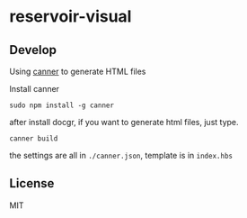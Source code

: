 # reservoir-visual

## Develop

Using [canner](http://canner.github.io/canner/) to generate HTML files 

Install canner

```
sudo npm install -g canner
```

after install docgr, if you want to generate html files, just type.

```
canner build
```
the settings are all in `./canner.json`, template is in `index.hbs`

## License
MIT
